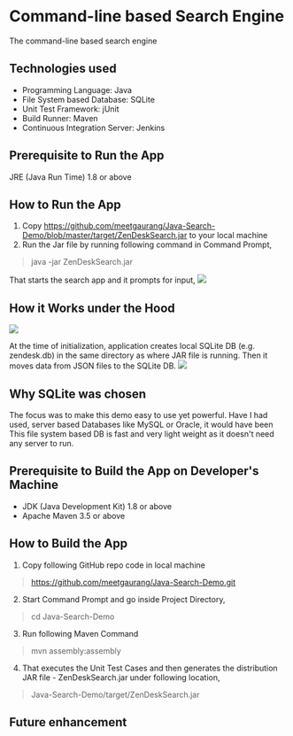 # Command-line based Search Engine
The command-line based search engine

## Technologies used
* Programming Language: Java
* File System based Database: SQLite
* Unit Test Framework: jUnit
* Build Runner: Maven
* Continuous Integration Server: Jenkins

## Prerequisite to Run the App
JRE (Java Run Time) 1.8 or above

## How to Run the App
1) Copy https://github.com/meetgaurang/Java-Search-Demo/blob/master/target/ZenDeskSearch.jar to your local machine
2) Run the Jar file by running following command in Command Prompt,
> java -jar ZenDeskSearch.jar

That starts the search app and it prompts for input,
![](../master/src/main/resources/documentation-images/search-prompt.png)

## How it Works under the Hood
![](../master/src/main/resources/documentation-images/how-it-works.png)

At the time of initialization, application creates local SQLite DB (e.g. zendesk.db) in the same directory as where JAR file is running. Then it moves data from JSON files to the SQLite DB. 
![](../master/src/main/resources/documentation-images/db-screenshot.png)

## Why SQLite was chosen

The focus was to make this demo easy to use yet powerful. Have I had used, server based Databases like MySQL or Oracle, it would have been 
This file system based DB is fast and very light weight as it doesn't need any server to run.

## Prerequisite to Build the App on Developer's Machine
* JDK (Java Development Kit) 1.8 or above
* Apache Maven 3.5 or above

## How to Build the App
1) Copy following GitHub repo code in local machine
> https://github.com/meetgaurang/Java-Search-Demo.git

2) Start Command Prompt and go inside Project Directory,
> cd Java-Search-Demo

3) Run following Maven Command
> mvn assembly:assembly 

4) That executes the Unit Test Cases and then generates the distribution JAR file - ZenDeskSearch.jar under following location,
> Java-Search-Demo/target/ZenDeskSearch.jar

## Future enhancement
